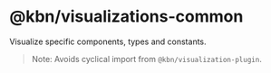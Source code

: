 # @kbn/visualizations-common

Visualize specific components, types and constants.
> Note: Avoids cyclical import from `@kbn/visualization-plugin`.
